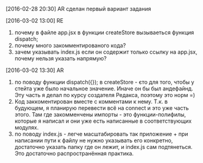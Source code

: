 [2016-02-28 20:30] AR сделан первый вариант задания

[2016-03-02 13:00] RE
1) почему в файле app.jsx в функции createStore вызываеться функция dispatch;
2) почему много закомментированого кода?
3) зачем указывать index.js если он содержит только ссылку на app.jsx, почему нельзя указать напрямую?

[2016-03-02 13:30] AR
1) по поводу функции dispatch({}); в createStore - єто для того, чтобы у стейта уже было начальное значение. Иначе он бы был андефайнд. Эту часть я делал по курсу создателя Редакса, поэтому это норм =)
2) Код заккоментирован вместе с комментами к нему. Т.к. в будующем, я планирую перевести всё на connect и это уже часть этого. Там где закомменчены импорты - это функции-полифилы, которые я написал и они уже есть написанные в соответствующих модулях. 
3) по поводу index.js - легче масштабировать так приложение + при написании пути к файлу не нужно указывать его конкретно, достаточно указать папку где он лежит, и index.js сам подтянеться. Это достаточно распространённая практика.

